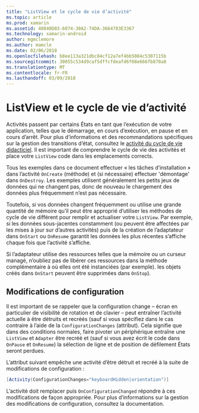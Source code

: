 ```yaml
---
title: "ListView et le cycle de vie d’activité"
ms.topic: article
ms.prod: xamarin
ms.assetid: 40840D03-6074-30A2-74DA-3664703E3367
ms.technology: xamarin-android
author: mgmclemore
ms.author: mamcle
ms.date: 02/06/2018
ms.openlocfilehash: b8ee113a321dbc84cf12a7ef4bb5084c5307115b
ms.sourcegitcommit: 30055c534d9caf5dffcfdeafd6f08e666fb870a8
ms.translationtype: MT
ms.contentlocale: fr-FR
ms.lasthandoff: 03/09/2018
---
```

# <a name="listview-and-the-activity-lifecycle"></a>ListView et le cycle de vie d’activité

Activités passent par certains États en tant que l’exécution de votre application, telles que le démarrage, en cours d’exécution, en pause et en cours d’arrêt. Pour plus d’informations et des recommandations spécifiques sur la gestion des transitions d’état, consultez le [activité du cycle de vie didacticiel](~/android/app-fundamentals/activity-lifecycle/index.md).
Il est important de comprendre le cycle de vie des activités et place votre `ListView` code dans les emplacements corrects.

Tous les exemples dans ce document effectuer « les tâches d’installation » dans l’activité `OnCreate` (méthode) et (si nécessaire) effectuer 'démontage' dans `OnDestroy`. Les exemples utilisent généralement les petits jeux de données qui ne changent pas, donc de nouveau le chargement des données plus fréquemment n’est pas nécessaire.

Toutefois, si vos données changent fréquemment ou utilise une grande quantité de mémoire qu’il peut être approprié d’utiliser les méthodes de cycle de vie différent pour remplir et actualiser votre `ListView`. Par exemple, si les données sous-jacentes constamment (ou peuvent être affectées par les mises à jour sur d’autres activités) puis de la création de l’adaptateur dans `OnStart` ou `OnResume` garantit les données les plus récentes s’affiche chaque fois que l’activité s’affiche.

Si l’adaptateur utilise des ressources telles que la mémoire ou un curseur managé, n’oubliez pas de libérer ces ressources dans la méthode complémentaire à où elles ont été instanciées (par exemple). les objets créés dans `OnStart` peuvent être supprimées dans `OnStop`).


## <a name="configuration-changes"></a>Modifications de configuration

Il est important de se rappeler que la configuration change &ndash; écran en particulier de visibilité de rotation et de clavier &ndash; peut entraîner l’activité actuelle à être détruits et recréés (sauf si vous spécifiez dans le cas contraire à l’aide de la `ConfigurationChanges` (attribut). Cela signifie que dans des conditions normales, faire pivoter un périphérique entraîne une `ListView` et `Adapter` être recréé et (sauf si vous avez écrit le code dans `OnPause` et `OnResume`) la sélection de ligne et de position de défilement États seront perdues.

L’attribut suivant empêche une activité d’être détruit et recréé à la suite de modifications de configuration :

```csharp
[Activity(ConfigurationChanges="keyboardHidden|orientation")]
```

L’activité doit remplacer puis `OnConfigurationChanged` répondre à ces modifications de façon appropriée. Pour plus d’informations sur la gestion des modifications de configuration, consultez la documentation.

